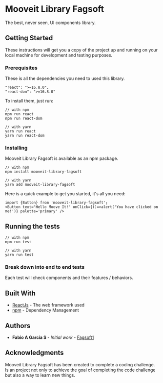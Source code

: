 # Mooveit Library Fagsoft

The best, never seen, UI components library.

## Getting Started

These instructions will get you a copy of the project up and running on your local machine for development and testing purposes.

### Prerequisites

These is all the dependencies you need to used this library.

```
"react": ">=16.8.0",
"react-dom": ">=16.8.0"
```
To install them, just run:
```
// with npm
npm run react
npm run react-dom

// with yarn
yarn run react
yarn run react-dom
```

### Installing

Mooveit Library Fagsoft is available as an npm package.

```
// with npm
npm install mooveit-library-fagsoft

// with yarn
yarn add mooveit-library-fagsoft
```
Here is a quick example to get you started, it's all you need:
```
import {Button} from 'mooveit-library-fagsoft';
<Button text="Hello Moove It!" onClick={()=>alert('You have clicked on me!')} palette='primary' />
```

## Running the tests

```
// with npm
npm run test

// with yarn
yarn run test
```

### Break down into end to end tests

Each test will check components and their features / behaviors.

## Built With

* [ReactJs](https://reactjs.org/) - The web framework used
* [npm](https://www.npmjs.com/) - Dependency Management

## Authors

* **Fabio A García S** - *Initial work* - [Fagsoft1](https://github.com/fagsoft1)

## Acknowledgments

Mooveit Library Fagsoft has been created to complete a coding challenge. 
Is an project not only to achieve the goal of completing the code challenge but also a way to learn new things.
